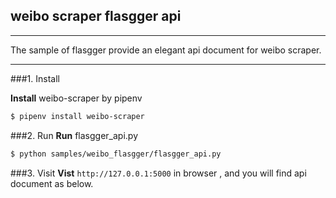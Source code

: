 ## weibo scraper flasgger api
----
The sample of  flasgger provide an elegant api document for weibo scraper.

----
###1. Install

**Install** weibo-scraper by pipenv
```bash
$ pipenv install weibo-scraper

```

###2. Run
**Run** flasgger_api.py

```bash
$ python samples/weibo_flasgger/flasgger_api.py
```

###3. Visit
**Vist** `http://127.0.0.1:5000` in browser , and you will find api document as below.

